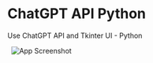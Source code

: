 # ChatGPT API Python
Use ChatGPT API and Tkinter UI - Python

   
![App Screenshot](https://raw.githubusercontent.com/NimaZare/ChatGPT_API_Python_With_UI/main/Screenshot.png)
